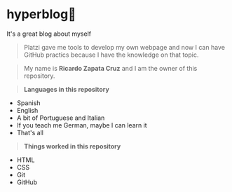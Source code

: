 # hyperblog💚
It's a great blog about myself

>Platzi gave me tools to develop my own webpage and now I can have GitHub practics because I have the knowledge on that topic.

>My name is **Ricardo Zapata Cruz** and I am the owner of this repository.

>**Languages in this repository**
* Spanish
* English
* A bit of Portuguese and Italian
* If you teach me German, maybe I can learn it
* That's all

>**Things worked in this repository**
* HTML
* CSS
* Git
* GitHub